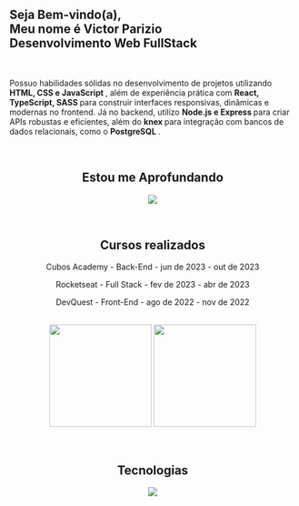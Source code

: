 <div aling="center">
      <section id="home">
        <h1>
          Seja Bem-vindo(a), <br />
          Meu nome é Victor <span>Parizio</span>
          <br />
          Desenvolvimento Web <span>FullStack</span>
        </h1>
      <br/>
        <p>
          Possuo habilidades sólidas no desenvolvimento de projetos utilizando
          <strong> <span>HTML, CSS e JavaScript</span> </strong>, além de
          experiência prática com
          <strong>
            <span>React, TypeScript, SASS</span>
          </strong>
          para construir interfaces responsivas, dinâmicas e modernas no
          frontend. Já no backend, utilizo
          <strong>
            <span>Node.js e Express</span>
          </strong>
          para criar APIs robustas e eficientes, além do
          <strong>
            <span>knex</span>
          </strong>
          para integração com bancos de dados relacionais, como o
          <strong> <span>PostgreSQL</span> </strong>.
        </p>
      </section>
      <br/>
      <section align="center" id="estudos">
        <div style="display: inline_block">
          <h2 align="center">Estou me <span>Aprofundando</span></h2>
          <p align="center">
            <a href="https://skillicons.dev">
              <img
                src="https://skillicons.dev/icons?i=react,typescript,nextjs"
              />
            </a>
          </p>
        </div>
      </section>
      <section align="center" id="formacao">
        <div style="display: inline_block">
          <br />
          <h2 align="center">Cursos <span>realizados</span></h2>
          <div align="center">
            <p>
              Cubos Academy - <span>Back-End</span> - jun de 2023 - out de
              2023
            </p>
            <p>
              Rocketseat - <span>Full Stack</span> - fev de 2023 - abr de
              2023
            </p>
            <p>DevQuest - <span>Front-End</span> - ago de 2022 - nov de 2022</p>
          </div>
        </div>
      </section>
      <br />
      <section align="center" id="parametros">
        <img
          align="center"
          height="180em"
          src="https://github-readme-stats.vercel.app/api?username=VictorParizio&theme=holi&show_icons=true&include_all_commits=true&count_private=true"
        />
        <img
          align="center"
          height="180em"
          src="https://github-readme-stats.vercel.app/api/top-langs/?username=VictorParizio&layout=compact&langs_count=16&theme=holi"
        />
      </section>
      <br />
      <section align="center" id="tecnologias">
        <div style="display: inline_block">
          <br />
          <h2 align="center">
            <span>Tecnologias</span>
          </h2>
          <p align="center">
            <a href="https://skillicons.dev">
              <img
                src="https://skillicons.dev/icons?i=postgres,express,nodejs,sass,typescript,react,javascript,css,html,vscode,git,figma&perline=3"
              />
            </a>
          </p>
        </div>
      </section>
</div>
